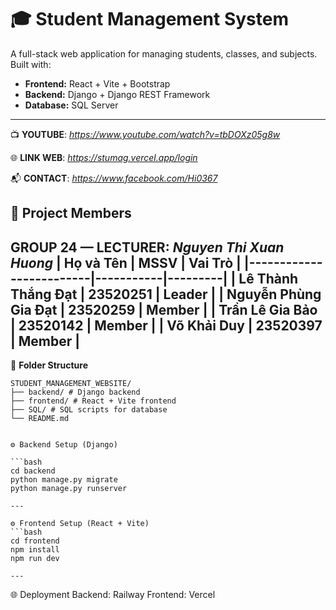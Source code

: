 # 🎓 Student Management System

A full-stack web application for managing students, classes, and subjects. 
Built with:

- **Frontend:** React + Vite + Bootstrap
- **Backend:** Django + Django REST Framework
- **Database:** SQL Server
---
📺 **YOUTUBE**: _https://www.youtube.com/watch?v=tbDOXz05g8w_

🌐 **LINK WEB**: _https://stumag.vercel.app/login_

📬 **CONTACT**: _https://www.facebook.com/Hi0367_


## 👥 Project Members
**GROUP 24** — **LECTURER**: *Nguyen Thi Xuan Huong*
| Họ và Tên               | MSSV      | Vai Trò |
|-------------------------|-----------|---------|
| Lê Thành Thắng Đạt      | 23520251  | Leader  |
| Nguyễn Phùng Gia Đạt    | 23520259  | Member  |
| Trần Lê Gia Bảo         | 23520142  | Member  |
| Võ Khải Duy             | 23520397  | Member  |
---


 📂 **Folder Structure**
```
STUDENT_MANAGEMENT_WEBSITE/
├── backend/ # Django backend
├── frontend/ # React + Vite frontend
├── SQL/ # SQL scripts for database
└── README.md 


⚙️ Backend Setup (Django)

```bash
cd backend
python manage.py migrate
python manage.py runserver

---

⚙️ Frontend Setup (React + Vite)
```bash
cd frontend
npm install
npm run dev

---
```
🌐 Deployment
Backend: Railway
Frontend: Vercel
```

